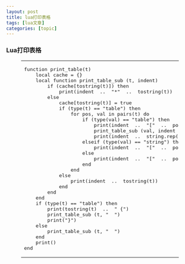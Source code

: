 ```yaml
---
layout: post
title: lua打印表格 
tags: [lua文章]
categories: [topic]
---
```

<h3 id="Lua打印表格"><a href="#Lua打印表格" class="headerlink" title="Lua打印表格"></a>Lua打印表格</h3><figure class="highlight plain"><table><tbody><tr><td class="code"><pre><div class="line">function print_table(t)</div><div class="line">    local cache = {}</div><div class="line">    local function print_table_sub (t, indent)</div><div class="line">        if (cache[tostring(t)]) then</div><div class="line">            print(indent  ..  &#34;*&#34;  ..  tostring(t))</div><div class="line">        else</div><div class="line">            cache[tostring(t)] = true</div><div class="line">            if (type(t) == &#34;table&#34;) then</div><div class="line">                for pos, val in pairs(t) do</div><div class="line">                    if (type(val) == &#34;table&#34;) then</div><div class="line">                        print(indent  ..  &#34;[&#34;  ..  pos  ..  &#34;] =&gt; &#34;  ..  tostring(t)  ..  &#34; {&#34;)</div><div class="line">                        print_table_sub (val, indent  ..  string.rep(&#34; &#34;, string.len(pos) + 8))</div><div class="line">                        print(indent  ..  string.rep(&#34; &#34;, string.len(pos) + 6)  ..  &#34;}&#34;)</div><div class="line">                    elseif (type(val) == &#34;string&#34;) then</div><div class="line">                        print(indent  ..  &#34;[&#34;  ..  pos  ..  &#39;] =&gt; &#34;&#39;  ..  val  ..  &#39;&#34;&#39;)</div><div class="line">                    else</div><div class="line">                        print(indent  ..  &#34;[&#34;  ..  pos  ..  &#34;] =&gt; &#34;  ..  tostring(val))</div><div class="line">                    end</div><div class="line">                end</div><div class="line">            else</div><div class="line">                print(indent  ..  tostring(t))</div><div class="line">            end</div><div class="line">        end</div><div class="line">    end</div><div class="line">    if (type(t) == &#34;table&#34;) then</div><div class="line">        print(tostring(t)  ..  &#34; {&#34;)</div><div class="line">        print_table_sub (t, &#34;  &#34;)</div><div class="line">        print(&#34;}&#34;)</div><div class="line">    else</div><div class="line">        print_table_sub (t, &#34;  &#34;)</div><div class="line">    end</div><div class="line">    print()</div><div class="line">end</div></pre></td></tr></tbody></table></figure>